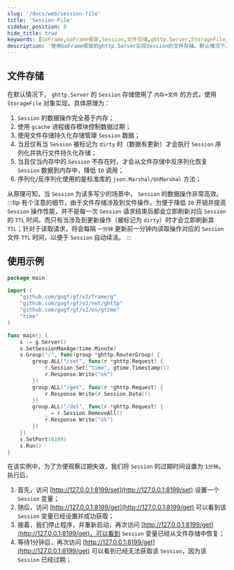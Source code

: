 ```yaml
---
slug: '/docs/web/session-file'
title: 'Session-File'
sidebar_position: 0
hide_title: true
keywords: [GoFrame,GoFrame框架,Session,文件存储,ghttp.Server,StorageFile,gcache,序列化,反序列化,会话管理]
description: '使用GoFrame框架的ghttp.Server实现Session的文件存储。默认情况下，Session存储采用内存和文件结合的方式，通过StorageFile实现持久化管理。得益于gcache模块，Session数据操作高效，特别适合读多写少的场景。同时，演示示例展示了如何在GoFrame项目中设置与获取Session。'
---
```


## 文件存储

在默认情况下， `ghttp.Server` 的 `Session` 存储使用了 `内存+文件` 的方式，使用 `StorageFile` 对象实现。具体原理为：

1. `Session` 的数据操作完全基于内存；
2. 使用 `gcache` 进程缓存模块控制数据过期；
3. 使用文件存储持久化存储管理 `Session` 数据；
4. 当且仅有当 `Session` 被标记为 `dirty` 时（数据有更新）才会执行 `Session` 序列化并执行文件持久化存储；
5. 当且仅当内存中的 `Session` 不存在时，才会从文件存储中反序列化恢复 `Session` 数据到内存中，降低 `IO` 调用；
6. 序列化/反序列化使用的是标准库的 `json.Marshal/UnMarshal` 方法；

从原理可知，当 `Session` 为读多写少的场景中， `Session` 的数据操作非常高效。
:::tip
有个注意的细节，由于文件存储涉及到文件操作，为便于降低 `IO` 开销并提高 `Session` 操作性能，并不是每一次 `Session` 请求结束后都会立即刷新对应 `Session` 的 `TTL` 时间。而只有当涉及到更新操作（被标记为 `dirty`）时才会立即刷新其 `TTL`；针对于读取请求，将会每隔 `一分钟` 更新前一分钟内读取操作对应的 `Session` 文件 `TTL` 时间，以便于 `Session` 自动续活。
:::
## 使用示例

```go
package main

import (
    "github.com/gogf/gf/v2/frame/g"
    "github.com/gogf/gf/v2/net/ghttp"
    "github.com/gogf/gf/v2/os/gtime"
    "time"
)

func main() {
    s := g.Server()
    s.SetSessionMaxAge(time.Minute)
    s.Group("/", func(group *ghttp.RouterGroup) {
        group.ALL("/set", func(r *ghttp.Request) {
            r.Session.Set("time", gtime.Timestamp())
            r.Response.Write("ok")
        })
        group.ALL("/get", func(r *ghttp.Request) {
            r.Response.Write(r.Session.Data())
        })
        group.ALL("/del", func(r *ghttp.Request) {
            _ = r.Session.RemoveAll()
            r.Response.Write("ok")
        })
    })
    s.SetPort(8199)
    s.Run()
}
```

在该实例中，为了方便观察过期失效，我们将 `Session` 的过期时间设置为 `1分钟`。执行后，

1. 首先，访问 [http://127.0.0.1:8199/set](http://127.0.0.1:8199/set) 设置一个 `Session` 变量；
2. 随后，访问 [http://127.0.0.1:8199/get](http://127.0.0.1:8199/get) 可以看到该 `Session` 变量已经设置并成功获取；
3. 接着，我们停止程序，并重新启动，再次访问 [http://127.0.0.1:8199/get](http://127.0.0.1:8199/get)，可以看到 `Session` 变量已经从文件存储中恢复；
4. 等待1分钟后，再次访问 [http://127.0.0.1:8199/get](http://127.0.0.1:8199/get) 可以看到已经无法获取该 `Session`，因为该 `Session` 已经过期；